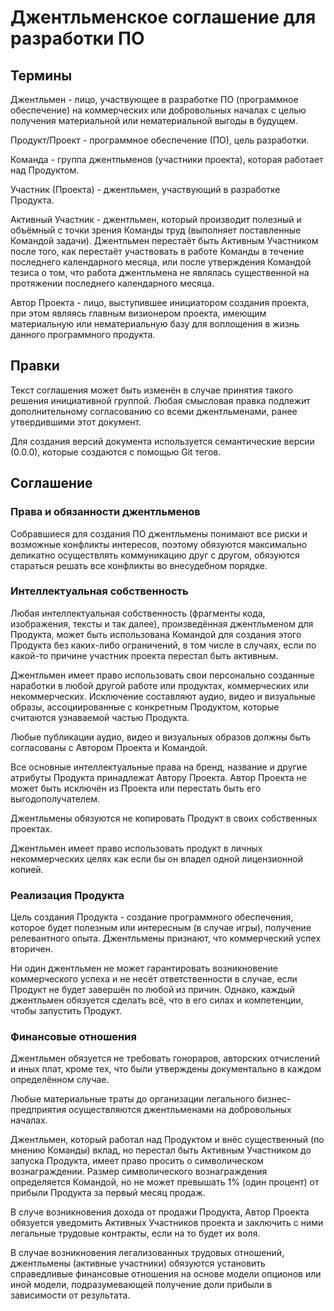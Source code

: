 # Джентльменское соглашение для разработки ПО

## Термины

Джентльмен - лицо, участвующее в разработке ПО (программное обеспечение) на коммерческих или добровольных началах с целью получения материальной или нематериальной выгоды в будущем.

Продукт/Проект - программное обеспечение (ПО), цель разработки.

Команда - группа джентльменов (участники проекта), которая работает над Продуктом.

Участник (Проекта) - джентльмен, участвующий в разработке Продукта.

Активный Участник - джентльмен, который производит полезный и объёмный с точки зрения Команды труд (выполняет поставленные Командой задачи). Джентльмен перестаёт быть Активным Участником после того, как перестаёт участвовать в работе Команды в течение последнего календарного месяца, или после утверждения Командой тезиса о том, что работа джентльмена не являлась существенной на протяжении последнего календарного месяца.

Автор Проекта - лицо, выступившее инициатором создания проекта, при этом являясь главным визионером проекта, имеющим материальную или нематериальную базу для воплощения в жизнь данного программного продукта.

## Правки

Текст соглашения может быть изменён в случае принятия такого решения инициативной группой. Любая смысловая правка подлежит дополнительному согласованию со всеми джентльменами, ранее утвердившими этот документ.

Для создания версий документа используется семантические версии (0.0.0), которые создаются с помощью Git тегов.

## Соглашение

### Права и обязанности джентльменов

Собравшиеся для создания ПО джентльмены понимают все риски и возможные конфликты интересов, поэтому обязуются максимально деликатно осуществлять коммуникацию друг с другом, обязуются стараться решать все конфликты во внесудебном порядке.

### Интеллектуальная собственность

Любая интеллектуальная собственность (фрагменты кода, изображения, тексты и так далее), произведённая джентльменом для Продукта, может быть использована Командой для создания этого Продукта без каких-либо ограничений, в том числе в случаях, если по какой-то причине участник проекта перестал быть активным.

Джентльмен имеет право использовать свои персонально созданные наработки в любой другой работе или продуктах, коммерческих или некоммерческих. Исключение составляют аудио, видео и визуальные образы, ассоциированные с конкретным Продуктом, которые считаются узнаваемой частью Продукта.

Любые публикации аудио, видео и визуальных образов должны быть согласованы с Автором Проекта и Командой.

Все основные интеллектуальные права на бренд, название и другие атрибуты Продукта принадлежат Автору Проекта. Автор Проекта не может быть исключён из Проекта или перестать быть его выгодополучателем.

Джентльмены обязуются не копировать Продукт в своих собственных проектах.

Джентльмен имеет право использовать продукт в личных некоммерческих целях как если бы он владел одной лицензионной копией.

### Реализация Продукта

Цель создания Продукта - создание программного обеспечения, которое будет полезным или интересным (в случае игры), получение релевантного опыта. Джентльмены признают, что коммерческий успех вторичен.

Ни один джентльмен не может гарантировать возникновение коммерческого успеха и не несёт ответственности в случае, если Продукт не будет завершён по любой из причин. Однако, каждый джентльмен обязуется сделать всё, что в его силах и компетенции, чтобы запустить Продукт.

### Финансовые отношения

Джентльмен обязуется не требовать гонораров, авторских отчислений и иных плат, кроме тех, что были утверждены документально в каждом определённом случае.

Любые материальные траты до организации легального бизнес-предприятия осуществляются джентльменами на добровольных началах.

Джентльмен, который работал над Продуктом и внёс существенный (по мнению Команды) вклад, но перестал быть Активным Участником до запуска Продукта, имеет право просить о символическом вознаграждении. Размер символического вознаграждения определяется Командой, но не может превышать 1% (один процент) от прибыли Продукта за первый месяц продаж.

В случе возникновения дохода от продажи Продукта, Автор Проекта обязуется уведомить Активных Участников проекта и заключить с ними легальные трудовые контракты, если на то будет их воля.

В случае возникновения легализованных трудовых отношений, джентльмены (активные участники) обязуются установить справедливые финансовые отношения на основе модели опционов или иной модели, подразумевающей получение доли прибыли в зависимости от результата.
